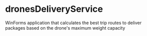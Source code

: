 # dronesDeliveryService
WinForms application that calculates the best trip routes to deliver packages based on the drone's maximum weight capacity
